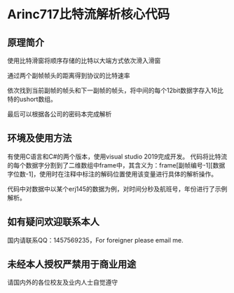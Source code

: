 # Arinc717比特流解析核心代码

## 原理简介

使用比特滑窗将顺序存储的比特以大端方式依次滑入滑窗

通过两个副帧帧头的距离得到协议的比特速率

依次找到当前副帧的帧头和下一副帧的帧头，将中间的每个12bit数据字存入16比特的ushort数组。

最后可以根据各公司的密码本完成解析

## 环境及使用方法

有使用C语言和C#的两个版本，使用visual studio 2019完成开发。
代码将比特流的每个数据字分割到了二维数组中frame中，其含义为：frame[副帧编号-1][数据字位数-1]，使用时在注释中标注的解码位置使用该变量进行具体的解析操作。

代码中对数据中以某个erj145的数据为例，对时间分秒及航班号，年份进行了示例解析。


## 如有疑问欢迎联系本人
国内请联系QQ：1457569235，For foreigner please email me.

## 未经本人授权严禁用于商业用途
请国内外的各位校友及业内人士自觉遵守